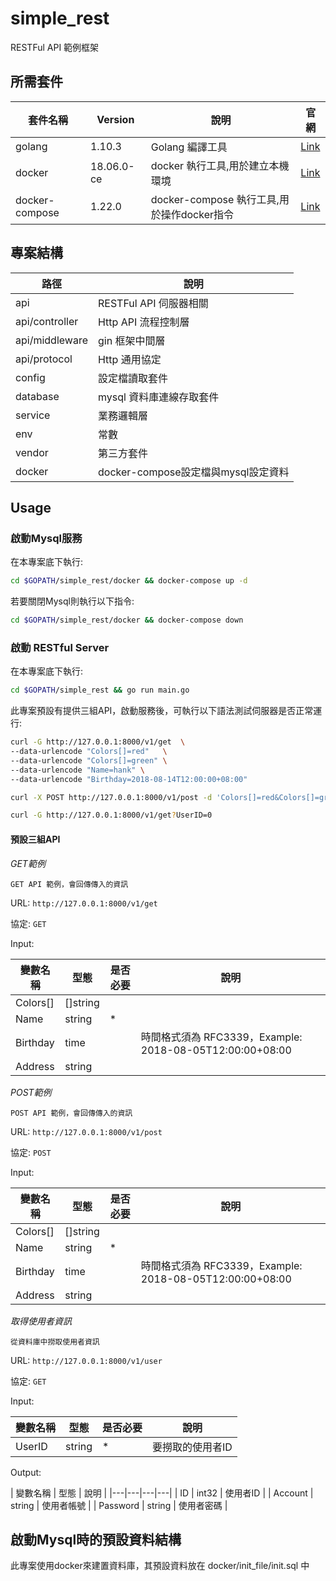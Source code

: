 # simple_rest

  RESTFul API 範例框架

## 所需套件

| 套件名稱 | Version | 說明 | 官網 |
|---|---|---|---|
| golang | 1.10.3 | Golang 編譯工具 | [Link](https://golang.org/dl/) |
| docker | 18.06.0-ce | docker 執行工具,用於建立本機環境 | [Link](https://www.docker.com/products/docker-engine#/download) |
| docker-compose | 1.22.0 | docker-compose 執行工具,用於操作docker指令 | [Link](https://docs.docker.com/compose/install/#prerequisites) |

## 專案結構

| 路徑 | 說明 |
|---|---|
| api | RESTFul API 伺服器相關 |
| api/controller | Http API 流程控制層 |
| api/middleware | gin 框架中間層 |
| api/protocol | Http 通用協定 |
| config | 設定檔讀取套件 |
| database | mysql 資料庫連線存取套件 |
| service | 業務邏輯層 |
| env | 常數 |
| vendor | 第三方套件 |
| docker | docker-compose設定檔與mysql設定資料 |

## Usage

### 啟動Mysql服務

在本專案底下執行:

```bash
cd $GOPATH/simple_rest/docker && docker-compose up -d
```

若要關閉Mysql則執行以下指令:

```bash
cd $GOPATH/simple_rest/docker && docker-compose down
```


### 啟動 RESTful Server

在本專案底下執行:

```bash
cd $GOPATH/simple_rest && go run main.go
```

此專案預設有提供三組API，啟動服務後，可執行以下語法測試伺服器是否正常運行:

```bash
curl -G http://127.0.0.1:8000/v1/get  \
--data-urlencode "Colors[]=red"   \
--data-urlencode "Colors[]=green" \
--data-urlencode "Name=hank" \
--data-urlencode "Birthday=2018-08-14T12:00:00+08:00" 
```

```bash
curl -X POST http://127.0.0.1:8000/v1/post -d 'Colors[]=red&Colors[]=green&Name=hank&Birthday=2018-08-14T12:00:00%2d08:00'
```

```bash
curl -G http://127.0.0.1:8000/v1/get?UserID=0
```

#### 預設三組API

*GET範例*

    GET API 範例，會回傳傳入的資訊

URL: `http://127.0.0.1:8000/v1/get`

協定: `GET`

Input:

| 變數名稱 | 型態 | 是否必要 | 說明 |
|---|---|---|---|
| Colors[] | []string | |  |
| Name | string | * |  |
| Birthday | time | | 時間格式須為 RFC3339，Example: 2018-08-05T12:00:00+08:00 |
| Address | string | |  |

*POST範例*

    POST API 範例，會回傳傳入的資訊

URL: `http://127.0.0.1:8000/v1/post`

協定: `POST`

Input:

| 變數名稱 | 型態 | 是否必要 | 說明 |
|---|---|---|---|
| Colors[] | []string | |  |
| Name | string | * |  |
| Birthday | time | | 時間格式須為 RFC3339，Example: 2018-08-05T12:00:00+08:00 |
| Address | string | |  |

*取得使用者資訊*

    從資料庫中撈取使用者資訊

URL: `http://127.0.0.1:8000/v1/user`

協定: `GET`

Input:

| 變數名稱 | 型態 | 是否必要 | 說明 |
|---|---|---|---|
| UserID | string | * | 要撈取的使用者ID |

Output:

| 變數名稱 | 型態 | 說明 |
|---|---|---|---|
| ID | int32 | 使用者ID |
| Account | string | 使用者帳號 |
| Password | string | 使用者密碼 |

## 啟動Mysql時的預設資料結構

此專案使用docker來建置資料庫，其預設資料放在 docker/init_file/init.sql 中